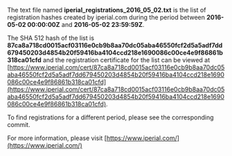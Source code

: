 The text file named **iperial_registrations_2016_05_02.txt** is the list of registration hashes created by iperial.com during the period between **2016-05-02 00:00:00Z** and **2016-05-02 23:59:59Z**.

The SHA 512 hash of the list is **87ca8a718cd0015acf03116e0cb9b8aa70dc05aba46550fcf2d5a5adf7dd679450203d4854b20f59416ba4104ccd218e1690086c00ce4e9f86861b318ca01cfd** and the registration certificate for the list can be viewed at [https://www.iperial.com/cert/87ca8a718cd0015acf03116e0cb9b8aa70dc05aba46550fcf2d5a5adf7dd679450203d4854b20f59416ba4104ccd218e1690086c00ce4e9f86861b318ca01cfd](https://www.iperial.com/cert/87ca8a718cd0015acf03116e0cb9b8aa70dc05aba46550fcf2d5a5adf7dd679450203d4854b20f59416ba4104ccd218e1690086c00ce4e9f86861b318ca01cfd).

To find registrations for a different period, please see the corresponding commit.

For more information, please visit [https://www.iperial.com/](https://www.iperial.com/)
